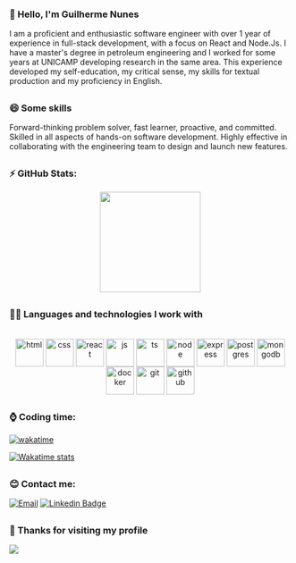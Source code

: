 ### 🤗 Hello, I'm Guilherme Nunes 

I am a proficient and enthusiastic software engineer with over 1 year of experience in full-stack development, with a focus on React and Node.Js. I have a master's degree in petroleum engineering and I worked for some years at UNICAMP developing research in the same area. This experience developed my self-education, my critical sense, my skills for textual production and my proficiency in English.

##

### :smile: Some skills

Forward-thinking problem solver, fast learner, proactive, and committed. Skilled in all aspects of hands-on software development. Highly effective in collaborating with the engineering team to design and launch new features.

##

### ⚡ GitHub Stats:
<div align="center">
  <a href="https://github.com/Guilherme-NL">
  <img height="180em" src="https://github-readme-stats.vercel.app/api?username=Guilherme-NL&show_icons=true&theme=dracula&include_all_commits=true"/>
  <!--<img height="180em" src="https://github-readme-stats.vercel.app/api/top-langs/?username=Guilherme-NL&theme=dracula"/>-->
  </a>
</div>

##

### 👨‍💻 Languages and technologies I work with

<div align="center" style="display: inline_block"><br>
  <img align="center" alt="html" height="50" width="50" src="https://cdn.jsdelivr.net/gh/devicons/devicon/icons/html5/html5-original-wordmark.svg" />
  <img align="center" alt="css" height="50" width="50" src="https://cdn.jsdelivr.net/gh/devicons/devicon/icons/css3/css3-original-wordmark.svg" />
  <img align="center" alt="react" height="50" width="50" src="https://cdn.jsdelivr.net/gh/devicons/devicon/icons/react/react-original-wordmark.svg" />
  <img align="center" alt="js" height="50" width="50" src="https://cdn.jsdelivr.net/gh/devicons/devicon/icons/javascript/javascript-original.svg" />
  <img align="center" alt="ts" height="50" width="50" src="https://cdn.jsdelivr.net/gh/devicons/devicon/icons/typescript/typescript-original.svg" />
  <img align="center" alt="node" height="50" width="50" src="https://cdn.jsdelivr.net/gh/devicons/devicon/icons/nodejs/nodejs-original.svg" />
  <img align="center" alt="express" height="50" width="50" src="https://cdn.jsdelivr.net/gh/devicons/devicon/icons/express/express-original.svg" />
  <img align="center" alt="postgres" height="50" width="50" src="https://cdn.jsdelivr.net/gh/devicons/devicon/icons/postgresql/postgresql-original-wordmark.svg" />
  <img align="center" alt="mongodb" height="50" width="50" src="https://cdn.jsdelivr.net/gh/devicons/devicon/icons/mongodb/mongodb-original-wordmark.svg" />
  <img align="center" alt="docker" height="50" width="50" src="https://cdn.jsdelivr.net/gh/devicons/devicon/icons/docker/docker-original-wordmark.svg" />
  <img align="center" alt="git" height="50" width="50" src="https://cdn.jsdelivr.net/gh/devicons/devicon/icons/git/git-original.svg" />
  <img align="center" alt="github" height="50" width="50" src="https://cdn.jsdelivr.net/gh/devicons/devicon/icons/github/github-original.svg" />
</div>

##

### ⌚ Coding time:
[![wakatime](https://wakatime.com/badge/user/fba7c0f0-db04-4371-93b8-00436eeac021.svg?style=for-the-badge)](https://wakatime.com/@fba7c0f0-db04-4371-93b8-00436eeac021)

[![Wakatime stats](https://github-readme-stats.vercel.app/api/wakatime?username=Guilherme_NL&layout=compact&langs_count=6&theme=dracula)](https://github.com/Guilherme_NL/github-readme-stats)


##

### 😊 Contact me:
<div align="left">

  [![Email](https://img.shields.io/badge/Gmail-D14836?style=for-the-badge&logo=gmail&logoColor=white)](mailto:guilherme.nunes.lopes@gmail.com)
  [![Linkedin Badge](https://img.shields.io/badge/LinkedIn-0077B5?style=for-the-badge&logo=linkedin&logoColor=white)](https://www.linkedin.com/in/guilherme-nl/)
</div>

##

### 🤗 Thanks for visiting my profile

<a href="https://visitorbadge.io/status?path=https%3A%2F%2Fgithub.com%2FGuilherme-NL"><img src="https://api.visitorbadge.io/api/visitors?path=https%3A%2F%2Fgithub.com%2FGuilherme-NL&label=VISITORS&countColor=%23263759&style=flat-square&labelStyle=upper" /></a>

